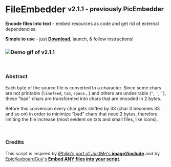 # FileEmbedder <sup><sub>v2.1.1 - previously PicEmbedder</sub></sup>

**Encode files into text** - embed resources as code and get rid of external dependencies.

**Simple to use** - just [**Download**](https://github.com/DavidBevi/PicEmbedder/blob/main/FileEmbedder_v2.1.1.ahk), launch, & follow instructions!

### ![Demo gif of v2.1.1](https://github.com/DavidBevi/PicEmbedder/blob/main/FileEmbedder_v2.1.1.gif?raw=true)

<br/>

### Abstract
Each byte of the source file is converted to a character. Since some chars are not printable (`linefeed`, `tab`, `space`...) and others are undesirable (`"`, `'`, `` ` ``), these "bad" chars are transformed into chars that are encoded in 2 bytes.

Before this conversion every char gets shifted by 33 (char 0 becomes 33 and so on) in order to minimize "bad" chars that need 2 bytes, therefore limiting the file increase (most evident on txts and small files, like icons).

<br/>

### Credits

This script is inspired by [iPhilip's port of JustMe's **image2include**](https://www.autohotkey.com/boards/viewtopic.php?f=83&t=119966) and by [EpicKeyboardGuy's **Embed ANY files into your script**](https://www.reddit.com/r/AutoHotkey/comments/1ina2y7/embed_any_files_into_your_script/).
